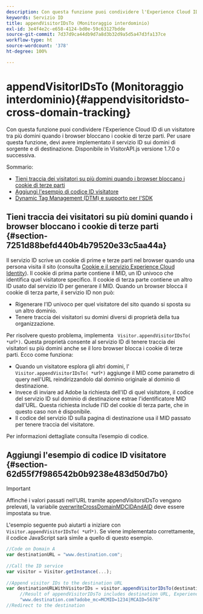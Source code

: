 ```yaml
---
description: Con questa funzione puoi condividere l'Experience Cloud ID di un visitatore tra più domini quando i browser bloccano i cookie di terze parti. Per usare questa funzione, devi avere implementato il servizio ID sui domini di sorgente e di destinazione. Disponibile in VisitorAPI.js versione 1.7.0 o successiva.
keywords: Servizio ID
title: appendVisitorIDsTo (Monitoraggio interdominio)
exl-id: 3e4f4e2c-e658-4124-bd0e-59c63127bdde
source-git-commit: 7d37d9ca44db9d7a8d3b32d9a5d5a47d3fa137ce
workflow-type: ht
source-wordcount: '378'
ht-degree: 100%

---
```


# appendVisitorIDsTo (Monitoraggio interdominio){#appendvisitoridsto-cross-domain-tracking}

Con questa funzione puoi condividere l&#39;Experience Cloud ID di un visitatore tra più domini quando i browser bloccano i cookie di terze parti. Per usare questa funzione, devi avere implementato il servizio ID sui domini di sorgente e di destinazione. Disponibile in VisitorAPI.js versione 1.7.0 o successiva.

Sommario:

<ul class="simplelist"> 
 <li> <a href="../../library/get-set/appendvisitorid.md#section-7251d88befd440b4b79520e33c5aa44a" format="dita" scope="local"> Tieni traccia dei visitatori su più domini quando i browser bloccano i cookie di terze parti </a> </li> 
 <li> <a href="../../library/get-set/appendvisitorid.md#section-62d55f7f986542b0b9238e483d50d7b0" format="dita" scope="local"> Aggiungi l'esempio di codice ID visitatore </a> </li> 
 <li> <a href="../../library/get-set/appendvisitorid.md#section-168e313df6054af0a7e27b9fa0d69640" format="dita" scope="local"> Dynamic Tag Management (DTM) e supporto per l'SDK </a> </li> 
</ul>

## Tieni traccia dei visitatori su più domini quando i browser bloccano i cookie di terze parti {#section-7251d88befd440b4b79520e33c5aa44a}

Il servizio ID scrive un cookie di prime e terze parti nel browser quando una persona visita il sito (consulta [Cookie e il servizio Experience Cloud Identity](../../introduction/cookies.md)). Il cookie di prima parte contiene il MID, un ID univoco che identifica quel visitatore specifico. Il cookie di terza parte contiene un altro ID usato dal servizio ID per generare il MID. Quando un browser blocca il cookie di terza parte, il servizio ID non può:

* Rigenerare l’ID univoco per quel visitatore del sito quando si sposta su un altro dominio.
* Tenere traccia dei visitatori su domini diversi di proprietà della tua organizzazione.

Per risolvere questo problema, implementa ` Visitor.appendVisitorIDsTo( *`url`*)`. Questa proprietà consente al servizio ID di tenere traccia dei visitatori su più domini anche se il loro browser blocca i cookie di terze parti. Ecco come funziona:

* Quando un visitatore esplora gli altri domini, l&#39;` Visitor.appendVisitorIDsTo( *`url`*)` aggiunge il MID come parametro di query nell&#39;URL reindirizzandolo dal dominio originale al dominio di destinazione.
* Invece di inviare ad Adobe la richiesta dell&#39;ID di quel visitatore, il codice del servizio ID sul dominio di destinazione estrae l&#39;identificatore MID dall&#39;URL. Questa richiesta include l’ID del cookie di terza parte, che in questo caso non è disponibile.
* Il codice del servizio ID sulla pagina di destinazione usa il MID passato per tenere traccia del visitatore.

Per informazioni dettagliate consulta l’esempio di codice.

## Aggiungi l&#39;esempio di codice ID visitatore {#section-62d55f7f986542b0b9238e483d50d7b0}

>[!IMPORTANT]
>
>Affinché i valori passati nell’URL tramite appendVisitorsIDsTo vengano prelevati, la variabile [overwriteCrossDomainMDCIDAndAID](../function-vars/overwrite-visitor-id.md) deve essere impostata su true.

L&#39;esempio seguente può aiutarti a iniziare con ` Visitor.appendVisitorIDsTo( *`url`*)`. Se viene implementato correttamente, il codice JavaScript sarà simile a quello di questo esempio.

```js
//Code on Domain A 
var destinationURL = "www.destination.com"; 
 
//Call the ID service 
var visitor = Visitor.getInstance(...); 
 
//Append visitor IDs to the destination URL 
var destinationURLWithVisitorIDs = visitor.appendVisitorIDsTo(destinationURL); 
     //Result of appendVisitorIDsTo includes destination URL, Experience Cloud ID (MCMID), and Analytics ID (MCAID) 
     "www.destination.com?adobe_mc=MCMID=1234|MCAID=5678"
//Redirect to the destination
```

<!-- ## Dynamic Tag Management (DTM) and SDK Support {#section-168e313df6054af0a7e27b9fa0d69640}

<table id="table_6E7152B4FD2B4C4D8C9477C68204C4FF"> 
 <thead> 
  <tr> 
   <th colname="col1" class="entry"> Support for </th> 
   <th colname="col2" class="entry"> See </th> 
  </tr> 
 </thead>
 <tbody> 
  <tr> 
   <td colname="col1"> <p> <b>DTM</b> </p> </td> 
   <td colname="col2"> <p> <a href="https://helpx.adobe.com/dtm/kb/how-to-set-marketing-cloud-id-service-helper-function-in-adobe-d.html" format="https" scope="external"> Set the appendVisitorIDTo Function in DTM </a> </p> </td> 
  </tr> 
  <tr> 
   <td colname="col1"> <p> <b>SDK</b> </p> </td> 
   <td colname="col2"> 
    <ul id="ul_9D7933FF68EE4C71BAE999B3747F8398"> 
     <li id="li_9036C76AAECC4E639C23020C0C9F2AF8"> <a href="https://experienceleague.adobe.com/docs/mobile-services/android/experience-cloud-android/mc-methods.html" format="https" scope="external"> Android ID Service Methods </a> </li> 
     <li id="li_E49D357905584674BFDFE348345B3849"> <a href="https://experienceleague.adobe.com/docs/mobile-services/ios/exp-cloud-ios/mc-methods.html" format="https" scope="external"> iOS ID Service Methods </a> </li> 
    </ul> </td> 
  </tr> 
 </tbody> 
</table> -->
